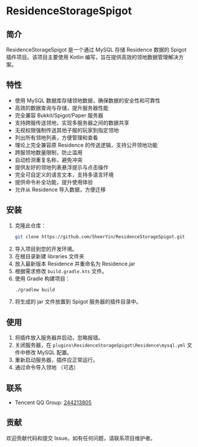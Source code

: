 
# ResidenceStorageSpigot

## 简介
ResidenceStorageSpigot 是一个通过 MySQL 存储 Residence 数据的 Spigot 插件项目。该项目主要使用 Kotlin 编写，旨在提供高效的领地数据管理解决方案。

## 特性
- 使用 MySQL 数据库存储领地数据，确保数据的安全性和可靠性
- 高效的数据查询与存储，提升服务器性能
- 完全兼容 Bukkit/Spigot/Paper 服务器
- 支持跨服传送领地，实现多服务器之间的数据共享
- 无视权限强制传送其他子服的玩家到指定领地
- 列出所有领地列表，方便管理和查看
- 理论上完全兼容原 Residence 的传送逻辑，支持公开领地功能
- 跨服领地数量限制，防止滥用
- 自动检测重复名称，避免冲突
- 提供友好的领地列表悬浮提示与点击操作
- 完全可自定义的语言文本，支持多语言环境
- 提供命令补全功能，提升使用体验
- 允许从 Residence 导入数据，方便迁移

## 安装
1. 克隆此仓库：
   ```bash
   git clone https://github.com/SheerYin/ResidenceStorageSpigot.git
   ```
2. 导入项目到您的开发环境。
3. 在根目录新建 libraries 文件夹
4. 放入最新版本 Residence 并重命名为 Residence.jar
5. 根据需求修改 `build.gradle.kts` 文件。
6. 使用 Gradle 构建项目：
   ```bash
   ./gradlew build
   ```
7. 将生成的 jar 文件放置到 Spigot 服务器的插件目录中。

## 使用
1. 将插件放入服务器并启动，忽略报错。
2. 关闭服务器，在 `plugins\ResidenceStorageSpigot\Residence\mysql.yml` 文件中修改 MySQL 配置。
3. 重新启动服务器，插件应正常运行。
4. 通过命令导入领地 （可选）

## 联系
- Tencent QQ Group: [244213805](https://qm.qq.com/q/hMINr3Y6is)

## 贡献
欢迎贡献代码和提交 Issue。如有任何问题，请联系项目维护者。

